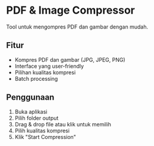 # PDF & Image Compressor

Tool untuk mengompres PDF dan gambar dengan mudah.

## Fitur
- Kompres PDF dan gambar (JPG, JPEG, PNG)
- Interface yang user-friendly
- Pilihan kualitas kompresi
- Batch processing

## Penggunaan
1. Buka aplikasi
2. Pilih folder output
3. Drag & drop file atau klik untuk memilih
4. Pilih kualitas kompresi
5. Klik "Start Compression"
